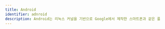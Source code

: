 ```yaml
---
title: Android
identifier: adnroid
description: Android는 리눅스 커널을 기반으로 Google에서 제작한 스마트폰과 같은 플랫폼의 모바일 운영 체제입니다.
---
```

